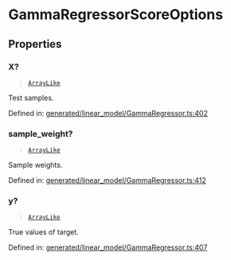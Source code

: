 # GammaRegressorScoreOptions

## Properties

### X?

> [`ArrayLike`](../types/ArrayLike.md)

Test samples.

Defined in:  [generated/linear\_model/GammaRegressor.ts:402](https://github.com/transitive-bullshit/scikit-learn-ts/blob/122b3c0/packages/sklearn/src/generated/linear_model/GammaRegressor.ts#L402)

### sample\_weight?

> [`ArrayLike`](../types/ArrayLike.md)

Sample weights.

Defined in:  [generated/linear\_model/GammaRegressor.ts:412](https://github.com/transitive-bullshit/scikit-learn-ts/blob/122b3c0/packages/sklearn/src/generated/linear_model/GammaRegressor.ts#L412)

### y?

> [`ArrayLike`](../types/ArrayLike.md)

True values of target.

Defined in:  [generated/linear\_model/GammaRegressor.ts:407](https://github.com/transitive-bullshit/scikit-learn-ts/blob/122b3c0/packages/sklearn/src/generated/linear_model/GammaRegressor.ts#L407)
